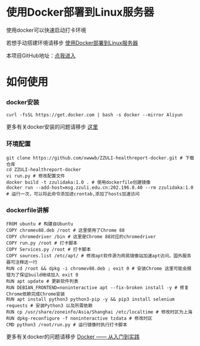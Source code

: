 # 使用Docker部署到Linux服务器

使用docker可以快速启动打卡环境

若想手动搭建环境请移步 [使用Docker部署到Linux服务器](https://daka.xwwwb.com/#/docker)

本项目GitHub地址：[点我进入](https://github.com/xwwwb/ZZULI-healthreport-docker)

# 如何使用

### docker安装

```shell
curl -fsSL https://get.docker.com | bash -s docker --mirror Aliyun
```

更多有关docker安装的问题请移步 [这里](https://yeasy.gitbook.io/docker_practice/install/ubuntu)

### 环境配置

```shell
git clone https://github.com/xwwwb/ZZULI-healthreport-docker.git # 下载仓库
cd ZZULI-healthreport-docker
vi run.py # 修改配置文件
docker build -t zzulidaka:1.0 . # 使用dockerfile创建镜像
docker run --add-host=msg.zzuli.edu.cn:202.196.0.40 --rm zzulidaka:1.0 # 运行一次，可以将此命令添加进crontab,添加了hosts加速访问
```

### dockerfile讲解

```
FROM ubuntu # 构建自Ubuntu
COPY chromev88.deb /root # 这里使用了Chrome 88
COPY chromedriver /bin # 这里是Chrome 88对应的chromedriver
COPY run.py /root # 打卡脚本
COPY Services.py /root # 打卡脚本
COPY sources.list /etc/apt/ # 修改apt软件源为网易镜像站加速apt访问，国外服务器可注释这一行
RUN cd /root && dpkg -i chromev88.deb ; exit 0 # 安装Chrome 这里可能会报错为了保证build继续加入 exit 0
RUN apt update # 更新软件列表
RUN DEBIAN_FRONTEND=noninteractive apt --fix-broken install -y # 修复Chrome依赖完成Chrome安装
RUN apt install python3 python3-pip -y && pip3 install selenium requests # 安装Python3 以及所需依赖
RUN cp /usr/share/zoneinfo/Asia/Shanghai /etc/localtime # 修改时区为上海
RUN dpkg-reconfigure -f noninteractive tzdata # 修改时区
CMD python3 /root/run.py # 运行镜像时执行打卡脚本
```

更多有关docker的问题请移步 [Docker —— 从入门到实践](https://yeasy.gitbook.io/docker_practice/)

